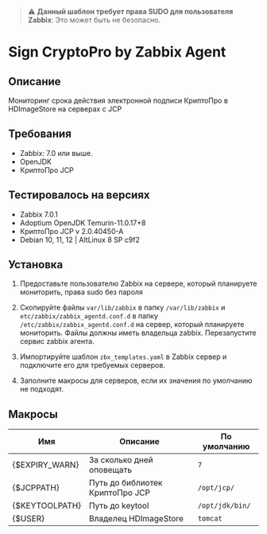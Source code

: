 > :warning: **Данный шаблон требует права SUDO для пользователя Zabbix**: Это может быть не безопасно.

# Sign CryptoPro by Zabbix Agent
## Описание
Мониторинг срока действия электронной подписи КриптоПро в HDImageStore на серверах с JCP

## Требования
- Zabbix: 7.0 или выше.
- OpenJDK
- КриптоПро JCP

## Тестировалось на версиях
- Zabbix 7.0.1
- Adoptium OpenJDK Temurin-11.0.17+8
- КриптоПро JCP v 2.0.40450-A
- Debian 10, 11, 12 | AltLinux 8 SP c9f2

## Установка
1. Предоставьте пользователю Zabbix на сервере, который планируете мониторить, права sudo без пароля

2. Скопируйте файлы `var/lib/zabbix` в папку `/var/lib/zabbix` и `etc/zabbix/zabbix_agentd.conf.d` в папку `/etc/zabbix/zabbix_agentd.conf.d` на сервер, который планируете мониторить. Файлы должны иметь владельца zabbix. Перезапустите сервис zabbix агента.

3. Импортируйте шаблон `zbx_templates.yaml` в Zabbix сервер и подключите его для требуемых серверов.

4. Заполните макросы для серверов, если их значения по умолчанию не подходят.

## Макросы

|Имя|Описание|По умолчанию|
|----|-----------|-------|
|{$EXPIRY_WARN}|За сколько дней оповещать|`7`|
|{$JCPPATH}|Путь до библиотек КриптоПро JCP|`/opt/jcp/`|
|{$KEYTOOLPATH}|Путь до keytool|`/opt/jdk/bin/`|
|{$USER}|Владелец HDImageStore|`tomcat`|

